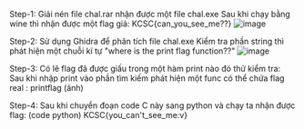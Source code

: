 Step-1:
Giải nén file chal.rar nhận được một file chal.exe
Sau khi chạy bằng wine thì nhận được một flag giả:
KCSC{can_you_see_me??}
![image](https://github.com/user-attachments/assets/0f759935-fc5e-4d3d-9a35-481e26cf33d4)

Step-2:
Sử dụng Ghidra để phân tích file chal.exe
Kiểm tra phần string thì phát hiện một chuỗi kí tự "where is the print flag function??"
![image](https://github.com/user-attachments/assets/74f55436-20db-478d-9d6d-bdba9e0b76fe)


Step-3:
Có lẽ flag đã được giấu trong một hàm print nào đó thử kiểm tra:
Sau khi nhập print vào phần tìm kiếm phát hiện một func có thể chứa flag real : printflag
(ảnh)

Step-4:
Sau khi chuyển đoạn code C này sang python và chạy ta nhận được flag:
(code python)
KCSC{you_can't_see_me:v}


